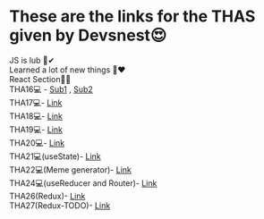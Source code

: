 # These are the links for the THAS given by Devsnest😍
JS is lub 👀✔ <br>
Learned a lot of new things 🤩❤
<br>
React Section👨‍💻
<br>
THA16💻 - <a target="_blank" href="https://tha16-card-devsnest.netlify.app">Sub1</a> ,
 <a target="_blank" href="https://tha16-card-devsnest.netlify.app">Sub2</a> <br>
THA17💻- <a target="_blank" href="https://tha17-devsnest.netlify.app">Link</a> <br>
THA18💻- <a target="_blank" href="https://tha18-devsnest.netlify.app">Link</a> <br>
THA19💻- <a target="_blank" href="https://tha19-devsnest.netlify.app">Link</a> <br>
THA20💻- <a target="_blank" href="https://tha20-devsnest.netlify.app">Link</a> <br>
THA21💻(useState)- <a target="_blank" href="https://tha21-devsnest.netlify.app">Link</a> <br>
THA22💻(Meme generator)- <a target="_blank" href="https://eloquent-saha-cb0288.netlify.app">Link</a> <br>
THA24💻(useReducer and Router)- <a target="_blank" href="https://tha24-devsnest.netlify.app">Link</a> <br>
THA26(Redux)- <a target="_blank" href="https://tha26-devsnest.web.app/">Link</a> <br>
THA27(Redux-TODO)- <a target="_blank" href="https://tha27-devsnest.web.app/">Link</a> <br>